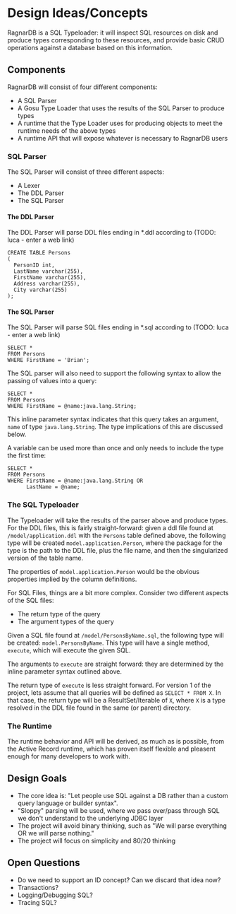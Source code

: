 # Design Ideas/Concepts

RagnarDB is a SQL Typeloader: it will inspect SQL resources on disk and produce types corresponding to these resources, 
and provide basic CRUD operations against a database based on this information.

## Components

RagnarDB will consist of four different components:

* A SQL Parser
* A Gosu Type Loader that uses the results of the SQL Parser to produce types
* A runtime that the Type Loader uses for producing objects to meet the runtime needs of the above types
* A runtime API that will expose whatever is necessary to RagnarDB users

### SQL Parser

The SQL Parser will consist of three different aspects:

* A Lexer
* The DDL Parser
* The SQL Parser

#### The DDL Parser

The DDL Parser will parse DDL files ending in *.ddl according to (TODO: luca - enter a web link)

    CREATE TABLE Persons
    (
      PersonID int,
      LastName varchar(255),
      FirstName varchar(255),
      Address varchar(255),
      City varchar(255)
    );

#### The SQL Parser

The SQL Parser will parse SQL files ending in *.sql according to (TODO: luca - enter a web link)

    SELECT * 
    FROM Persons
    WHERE FirstName = 'Brian';

The SQL parser will also need to support the following syntax to allow the passing of values into a query:

    SELECT * 
    FROM Persons
    WHERE FirstName = @name:java.lang.String;

This inline parameter syntax indicates that this query takes an argument, `name` of type `java.lang.String`.  The type 
implications of this are discussed below.

A variable can be used more than once and only needs to include the type the first time:

    SELECT * 
    FROM Persons
    WHERE FirstName = @name:java.lang.String OR
          LastName = @name;

### The SQL Typeloader

The Typeloader will take the results of the parser above and produce types.  For the DDL files, this is fairly
straight-forward:  given a ddl file found at `/model/application.ddl` with the `Persons` table defined above,
the following type will be created `model.application.Person`, where the package for the type is the path 
to the DDL file, plus the file name, and then the singularized version of the table name.

The properties of `model.application.Person` would be the obvious properties implied by the column definitions.

For SQL Files, things are a bit more complex.  Consider two different aspects of the SQL files:

* The return type of the query
* The argument types of the query

Given a SQL file found at `/model/PersonsByName.sql`, the following type will be created: `model.PersonsByName`.  This 
type will have a single method, `execute`, which will execute the given SQL.

The arguments to `execute` are straight forward: they are determined by the inline parameter syntax outlined above.

The return type of `execute` is less straight forward.  For version 1 of the project, lets assume that all queries
will be defined as `SELECT * FROM X`.  In that case, the return type will be a ResultSet/Iterable of `X`, where `X`
is a type resolved in the DDL file found in the same (or parent) directory.

### The Runtime

The runtime behavior and API will be derived, as much as is possible, from the Active Record runtime, which has proven
itself flexible and pleasent enough for many developers to work with.

## Design Goals

* The core idea is: "Let people use SQL against a DB rather than a custom query language or builder syntax".
* "Sloppy" parsing will be used, where we pass over/pass through SQL we don't understand to the underlying JDBC layer
* The project will avoid binary thinking, such as "We will parse everything OR we will parse nothing."
* The project will focus on simplicity and 80/20 thinking

## Open Questions

* Do we need to support an ID concept?  Can we discard that idea now?
* Transactions?
* Logging/Debugging SQL?
* Tracing SQL?
